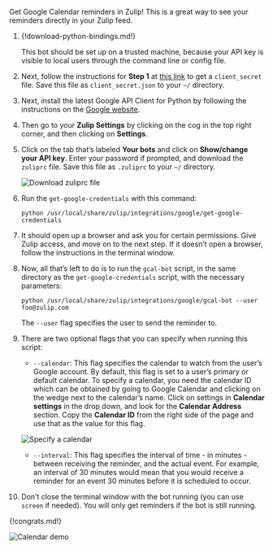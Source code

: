 Get Google Calendar reminders in Zulip! This is a great way to see
your reminders directly in your Zulip feed.

1.  {!download-python-bindings.md!}

    This bot should be set up on a trusted machine, because your API
    key is visible to local users through the command line or config
    file.

1.  Next, follow the instructions for **Step 1** at
    [this link](https://developers.google.com/google-apps/calendar/quickstart/python)
    to get a `client_secret` file. Save this file as `client_secret.json`
    to your `~/` directory.

1.  Next, install the latest Google API Client for Python by following the
    instructions on the
    [Google website](https://developers.google.com/api-client-library/python/start/installation).

1.  Then go to your **Zulip Settings** by clicking on the cog in the top
    right corner, and then clicking on **Settings**.

1.  Click on the tab that’s labeled **Your bots** and click on
    **Show/change your API key**. Enter your password if prompted, and
    download the `zuliprc` file. Save this file as `.zuliprc` to your `~/`
    directory.

    ![Download zuliprc file](/static/images/integrations/google/calendar/001.png)

1.  Run the `get-google-credentials` with this command:

        python /usr/local/share/zulip/integrations/google/get-google-credentials

1.  It should open up a browser and ask you for certain permissions. Give
    Zulip access, and move on to the next step. If it doesn’t open a
    browser, follow the instructions in the terminal window.

1.  Now, all that’s left to do is to run the `gcal-bot` script, in the
    same directory as the `get-google-credentials` script, with the
    necessary parameters:

        python /usr/local/share/zulip/integrations/google/gcal-bot --user foo@zulip.com

    The `--user` flag specifies the user to send the reminder to.

1.  There are two optional flags that you can specify when running this
    script:

    * `--calendar`: This flag specifies the calendar to watch from the
      user’s Google account. By default, this flag is set to a user’s
      primary or default calendar. To specify a calendar, you need the
      calendar ID which can be obtained by going to Google Calendar and
      clicking on the wedge next to the calendar’s name. Click on settings
      in **Calendar settings** in the drop down, and look for the **Calendar
      Address** section. Copy the **Calendar ID** from the right side of the
      page and use that as the value for this flag.

    ![Specify a calendar](/static/images/integrations/google/calendar/002.png)

    * `--interval`: This flag specifies the interval of time - in
      minutes - between receiving the reminder, and the actual event. For
      example, an interval of 30 minutes would mean that you would receive a
      reminder for an event 30 minutes before it is scheduled to occur.

1.  Don’t close the terminal window with the bot running (you can use
    `screen` if needed). You will only get reminders if the bot is still
    running.

{!congrats.md!}

![Calendar demo](/static/images/integrations/google/calendar/003.png)

